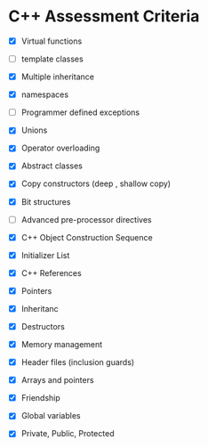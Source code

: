 # C++ Assessment Criteria

- [x] Virtual functions
- [ ] template classes
- [x] Multiple inheritance
- [x] namespaces
- [ ] Programmer defined exceptions
- [x] Unions
- [x] Operator overloading
- [x] Abstract classes
- [x] Copy constructors (deep , shallow copy)
- [x] Bit structures
- [ ] Advanced pre-processor directives
- [x] C++ Object Construction Sequence
- [x] Initializer List
- [x] C++ References
- [x] Pointers
- [x] Inheritanc
- [x] Destructors
- [x] Memory management
- [x] Header files (inclusion guards)
- [x] Arrays and pointers
- [x] Friendship
- [x] Global variables
- [x] Private, Public, Protected

